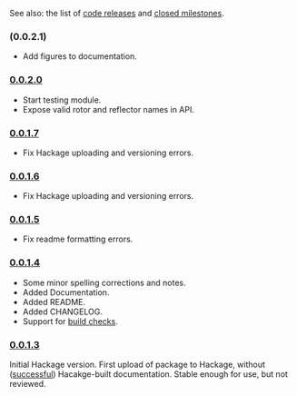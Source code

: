 See also: the list of [code releases] and [closed milestones].

### (0.0.2.1)

* Add figures to documentation.

### [0.0.2.0]

* Start testing module.
* Expose valid rotor and reflector names in API.

### [0.0.1.7]

* Fix Hackage uploading and versioning errors.

### [0.0.1.6]

* Fix Hackage uploading and versioning errors.

### [0.0.1.5]

* Fix readme formatting errors.

### [0.0.1.4]

* Some minor spelling corrections and notes.
* Added Documentation.
* Added README.
* Added CHANGELOG.
* Support for [build checks].

### [0.0.1.3]

Initial Hackage version. First upload of package to Hackage,
without ([successful](https://hackage.haskell.org/package/crypto-enigma-0.0.1.3/reports/1)) Hacakge-built documentation.
Stable enough for use, but not reviewed.

[build checks]: https://travis-ci.org/orome/crypto-enigma/branches
[code releases]: https://github.com/orome/crypto-enigma/releases
[closed milestones]: https://github.com/orome/crypto-enigma/milestones?state=closed
[0.0.2.0]: https://github.com/orome/crypto-enigma/releases/tag/0.0.2.0
[0.0.1.7]: https://github.com/orome/crypto-enigma/releases/tag/0.0.1.7
[0.0.1.6]: https://github.com/orome/crypto-enigma/releases/tag/0.0.1.6
[0.0.1.5]: https://github.com/orome/crypto-enigma/releases/tag/0.0.1.5
[0.0.1.4]: https://github.com/orome/crypto-enigma/releases/tag/0.0.1.4
[0.0.1.3]: https://github.com/orome/crypto-enigma/releases/tag/0.0.1.3